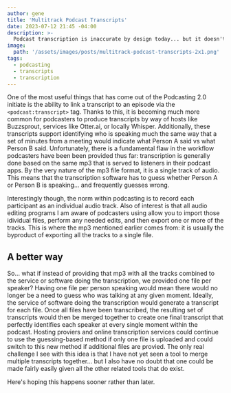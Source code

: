 ```yaml
---
author: gene
title: 'Multitrack Podcast Transcripts'
date: 2023-07-12 21:45 -04:00
description: >-
  Podcast transcription is inaccurate by design today... but it doesn't have to be.
image:
  path: '/assets/images/posts/multitrack-podcast-transcripts-2x1.png'
tags:
  - podcasting
  - transcripts
  - transcription
---
```


One of the most useful things that has come out of the Podcasting 2.0 initiate is the ability to link a transcript to an episode via the `<podcast:transcript>` tag. Thanks to this, it is becoming much more common for podcasters to produce transcripts by way of hosts like Buzzsprout, services like Otter.ai, or locally Whisper. Additionally, these transcripts support identifying who is speaking much the same way that a set of minutes from a meeting would indicate what Person A said vs what Person B said. Unfortunately, there is a fundamental flaw in the workflow podcasters have been been provided thus far: transcription is generally done based on the same mp3 that is served to listeners in their podcast apps. By the very nature of the mp3 file format, it is a single track of audio. This means that the transcription software has to guess whether Person A or Person B is speaking... and frequently guesses wrong.

Interestingly though, the norm within podcasting is to record each participant as an individual audio track. Also of interest is that all audio editing programs I am aware of podcasters using allow you to import those idividual files, perform any needed edits, and then export one or more of the tracks. This is where the mp3 mentioned earlier comes from: it is usually the byproduct of exporting all the tracks to a single file. 

## A better way

So... what if instead of providing that mp3 with all the tracks combined to the service or software doing the transcription, we provided one file per speaker? Having one file per person speaking would mean there would no longer be a need to guess who was talking at any given moment. Ideally, the service of software doing the transcription would generate a transcript for each file. Once all files have been transcribed, the resulting set of transcripts would then be merged together to create one final transcript that perfectly identifies each speaker at every single moment within the podcast. Hosting proviers and online transcription services could continue to use the guessing-based method if only one file is uploaded and could switch to this new method if additional files are provied. The only real challenge I see with this idea is that I have not yet seen a tool to merge multiple transcripts together... but I also have no doubt that one could be made fairly easily given all the other related tools that do exist. 

Here's hoping this happens sooner rather than later.

